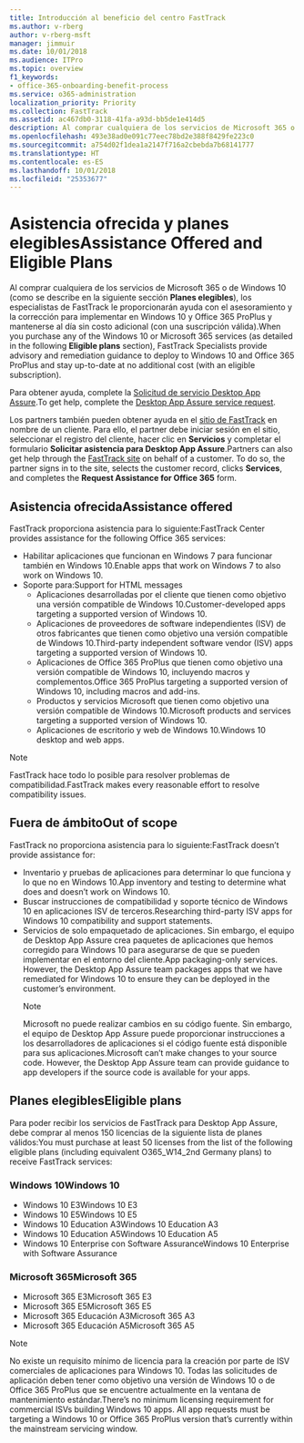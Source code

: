 ```yaml
---
title: Introducción al beneficio del centro FastTrack
ms.author: v-rberg
author: v-rberg-msft
manager: jimmuir
ms.date: 10/01/2018
ms.audience: ITPro
ms.topic: overview
f1_keywords:
- office-365-onboarding-benefit-process
ms.service: o365-administration
localization_priority: Priority
ms.collection: FastTrack
ms.assetid: ac467db0-3118-41fa-a93d-bb5de1e414d5
description: Al comprar cualquiera de los servicios de Microsoft 365 o de Windows 10, los especialistas de FastTrack le proporcionarán ayuda con el asesoramiento y la corrección para implementar en Windows 10 y Office 365 ProPlus y mantenerse al día sin costo adicional (con una suscripción válida).
ms.openlocfilehash: 493e38ad0e091c77eec78bd2e388f8429fe223c0
ms.sourcegitcommit: a754d02f1dea1a2147f716a2cbebda7b68141777
ms.translationtype: HT
ms.contentlocale: es-ES
ms.lasthandoff: 10/01/2018
ms.locfileid: "25353677"
---
```

# <a name="assistance-offered-and-eligible-plans"></a><span data-ttu-id="e0ec8-103">Asistencia ofrecida y planes elegibles</span><span class="sxs-lookup"><span data-stu-id="e0ec8-103">Assistance Offered and Eligible Plans</span></span>   

<span data-ttu-id="e0ec8-104">Al comprar cualquiera de los servicios de Microsoft 365 o de Windows 10 (como se describe en la siguiente sección **Planes elegibles**), los especialistas de FastTrack le proporcionarán ayuda con el asesoramiento y la corrección para implementar en Windows 10 y Office 365 ProPlus y mantenerse al día sin costo adicional (con una suscripción válida).</span><span class="sxs-lookup"><span data-stu-id="e0ec8-104">When you purchase any of the Windows 10 or Microsoft 365 services (as detailed in the following **Eligible plans** section), FastTrack Specialists provide advisory and remediation guidance to deploy to Windows 10 and Office 365 ProPlus and stay up-to-date at no additional cost (with an eligible subscription).</span></span>

<span data-ttu-id="e0ec8-105">Para obtener ayuda, complete la [Solicitud de servicio Desktop App Assure](https://go.microsoft.com/fwlink/?linkid=2022721).</span><span class="sxs-lookup"><span data-stu-id="e0ec8-105">To get help, complete the [Desktop App Assure service request](https://go.microsoft.com/fwlink/?linkid=2022721).</span></span>

<span data-ttu-id="e0ec8-p101">Los partners también pueden obtener ayuda en el [sitio de FastTrack](https://go.microsoft.com/fwlink/?linkid=780698) en nombre de un cliente. Para ello, el partner debe iniciar sesión en el sitio, seleccionar el registro del cliente, hacer clic en **Servicios** y completar el formulario **Solicitar asistencia para Desktop App Assure**.</span><span class="sxs-lookup"><span data-stu-id="e0ec8-p101">Partners can also get help through the [FastTrack site](https://go.microsoft.com/fwlink/?linkid=780698) on behalf of a customer. To do so, the partner signs in to the site, selects the customer record, clicks **Services**, and completes the **Request Assistance for Office 365** form.</span></span>

## <a name="assistance-offered"></a><span data-ttu-id="e0ec8-108">Asistencia ofrecida</span><span class="sxs-lookup"><span data-stu-id="e0ec8-108">Assistance offered</span></span>

<span data-ttu-id="e0ec8-109">FastTrack proporciona asistencia para lo siguiente:</span><span class="sxs-lookup"><span data-stu-id="e0ec8-109">FastTrack Center provides assistance for the following Office 365 services:</span></span>
- <span data-ttu-id="e0ec8-110">Habilitar aplicaciones que funcionan en Windows 7 para funcionar también en Windows 10.</span><span class="sxs-lookup"><span data-stu-id="e0ec8-110">Enable apps that work on Windows 7 to also work on Windows 10.</span></span>
- <span data-ttu-id="e0ec8-111">Soporte para:</span><span class="sxs-lookup"><span data-stu-id="e0ec8-111">Support for HTML messages</span></span>
    - <span data-ttu-id="e0ec8-112">Aplicaciones desarrolladas por el cliente que tienen como objetivo una versión compatible de Windows 10.</span><span class="sxs-lookup"><span data-stu-id="e0ec8-112">Customer-developed apps targeting a supported version of Windows 10.</span></span>
    - <span data-ttu-id="e0ec8-113">Aplicaciones de proveedores de software independientes (ISV) de otros fabricantes que tienen como objetivo una versión compatible de Windows 10.</span><span class="sxs-lookup"><span data-stu-id="e0ec8-113">Third-party independent software vendor (ISV) apps targeting a supported version of Windows 10.</span></span>
    - <span data-ttu-id="e0ec8-114">Aplicaciones de Office 365 ProPlus que tienen como objetivo una versión compatible de Windows 10, incluyendo macros y complementos.</span><span class="sxs-lookup"><span data-stu-id="e0ec8-114">Office 365 ProPlus targeting a supported version of Windows 10, including macros and add-ins.</span></span>
    - <span data-ttu-id="e0ec8-115">Productos y servicios Microsoft que tienen como objetivo una versión compatible de Windows 10.</span><span class="sxs-lookup"><span data-stu-id="e0ec8-115">Microsoft products and services targeting a supported version of Windows 10.</span></span>
    - <span data-ttu-id="e0ec8-116">Aplicaciones de escritorio y web de Windows 10.</span><span class="sxs-lookup"><span data-stu-id="e0ec8-116">Windows 10 desktop and web apps.</span></span>
> [!NOTE]
> <span data-ttu-id="e0ec8-117">FastTrack hace todo lo posible para resolver problemas de compatibilidad.</span><span class="sxs-lookup"><span data-stu-id="e0ec8-117">FastTrack makes every reasonable effort to resolve compatibility issues.</span></span> 

## <a name="out-of-scope"></a><span data-ttu-id="e0ec8-118">Fuera de ámbito</span><span class="sxs-lookup"><span data-stu-id="e0ec8-118">Out of scope</span></span>

<span data-ttu-id="e0ec8-119">FastTrack no proporciona asistencia para lo siguiente:</span><span class="sxs-lookup"><span data-stu-id="e0ec8-119">FastTrack doesn’t provide assistance for:</span></span>
- <span data-ttu-id="e0ec8-120">Inventario y pruebas de aplicaciones para determinar lo que funciona y lo que no en Windows 10.</span><span class="sxs-lookup"><span data-stu-id="e0ec8-120">App inventory and testing to determine what does and doesn’t work on Windows 10.</span></span>
- <span data-ttu-id="e0ec8-121">Buscar instrucciones de compatibilidad y soporte técnico de Windows 10 en aplicaciones ISV de terceros.</span><span class="sxs-lookup"><span data-stu-id="e0ec8-121">Researching third-party ISV apps for Windows 10 compatibility and support statements.</span></span>
- <span data-ttu-id="e0ec8-p102">Servicios de solo empaquetado de aplicaciones. Sin embargo, el equipo de Desktop App Assure crea paquetes de aplicaciones que hemos corregido para Windows 10 para asegurarse de que se pueden implementar en el entorno del cliente.</span><span class="sxs-lookup"><span data-stu-id="e0ec8-p102">App packaging-only services. However, the Desktop App Assure team packages apps that we have remediated for Windows 10 to ensure they can be deployed in the customer’s environment.</span></span>
    > [!NOTE]
    > <span data-ttu-id="e0ec8-p103">Microsoft no puede realizar cambios en su código fuente. Sin embargo, el equipo de Desktop App Assure puede proporcionar instrucciones a los desarrolladores de aplicaciones si el código fuente está disponible para sus aplicaciones.</span><span class="sxs-lookup"><span data-stu-id="e0ec8-p103">Microsoft can’t make changes to your source code. However, the Desktop App Assure team can provide guidance to app developers if the source code is available for your apps.</span></span>

 
## <a name="eligible-plans"></a><span data-ttu-id="e0ec8-126">Planes elegibles</span><span class="sxs-lookup"><span data-stu-id="e0ec8-126">Eligible plans</span></span>

<span data-ttu-id="e0ec8-127">Para poder recibir los servicios de FastTrack para Desktop App Assure, debe comprar al menos 150 licencias de la siguiente lista de planes válidos:</span><span class="sxs-lookup"><span data-stu-id="e0ec8-127">You must purchase at least 50 licenses from the list of the following eligible plans (including equivalent O365_W14_2nd Germany plans) to receive FastTrack services:</span></span>

### <a name="windows-10"></a><span data-ttu-id="e0ec8-128">Windows 10</span><span class="sxs-lookup"><span data-stu-id="e0ec8-128">Windows 10</span></span>
- <span data-ttu-id="e0ec8-129">Windows 10 E3</span><span class="sxs-lookup"><span data-stu-id="e0ec8-129">Windows 10 E3</span></span>
- <span data-ttu-id="e0ec8-130">Windows 10 E5</span><span class="sxs-lookup"><span data-stu-id="e0ec8-130">Windows 10 E5</span></span>
- <span data-ttu-id="e0ec8-131">Windows 10 Education A3</span><span class="sxs-lookup"><span data-stu-id="e0ec8-131">Windows 10 Education A3</span></span>
- <span data-ttu-id="e0ec8-132">Windows 10 Education A5</span><span class="sxs-lookup"><span data-stu-id="e0ec8-132">Windows 10 Education A5</span></span> 
- <span data-ttu-id="e0ec8-133">Windows 10 Enterprise con Software Assurance</span><span class="sxs-lookup"><span data-stu-id="e0ec8-133">Windows 10 Enterprise with Software Assurance</span></span>

### <a name="microsoft-365"></a><span data-ttu-id="e0ec8-134">Microsoft 365</span><span class="sxs-lookup"><span data-stu-id="e0ec8-134">Microsoft 365</span></span>
- <span data-ttu-id="e0ec8-135">Microsoft 365 E3</span><span class="sxs-lookup"><span data-stu-id="e0ec8-135">Microsoft 365 E3</span></span>
- <span data-ttu-id="e0ec8-136">Microsoft 365 E5</span><span class="sxs-lookup"><span data-stu-id="e0ec8-136">Microsoft 365 E5</span></span>
- <span data-ttu-id="e0ec8-137">Microsoft 365 Educación A3</span><span class="sxs-lookup"><span data-stu-id="e0ec8-137">Microsoft 365 A3</span></span>
- <span data-ttu-id="e0ec8-138">Microsoft 365 Educación A5</span><span class="sxs-lookup"><span data-stu-id="e0ec8-138">Microsoft 365 A5</span></span>

> [!NOTE]
> <span data-ttu-id="e0ec8-p104">No existe un requisito mínimo de licencia para la creación por parte de ISV comerciales de aplicaciones para Windows 10. Todas las solicitudes de aplicación deben tener como objetivo una versión de Windows 10 o de Office 365 ProPlus que se encuentre actualmente en la ventana de mantenimiento estándar.</span><span class="sxs-lookup"><span data-stu-id="e0ec8-p104">There’s no minimum licensing requirement for commercial ISVs building Windows 10 apps. All app requests must be targeting a Windows 10 or Office 365 ProPlus version that’s currently within the mainstream servicing window.</span></span> 
